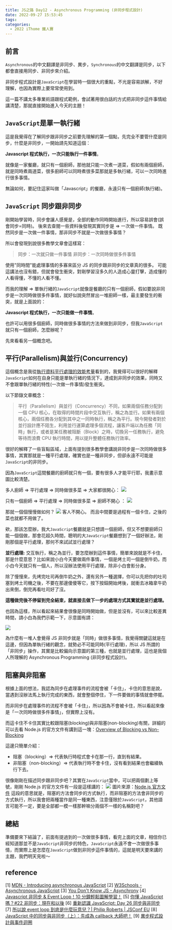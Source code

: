 ```yaml
---
title: JS之路 Day12 - Asynchronous Programming (非同步程式設計)
date: 2022-09-27 15:53:45
tags:
categories:
  - 2022 iThome 鐵人賽
---
```


## 前言

`Asynchronous`的中文翻譯是非同步、異步，`Synchronous`的中文翻譯是同步，以下都會直接用同步、非同步來介紹。

<!--more-->

非同步程式設計是`JavaScript`在學習時一個很大的重點，不光是容易誤解，不好理解，也因為實際上要常常使用到。

這一篇不講太多專業術語跟程式範例，會試著用很白話的方式把非同步這件事情給講清楚，那就直接開始進入今天的主題！

## `JavaScript`是單一執行緒

這是我覺得在了解同步跟非同步之前要先理解的第一個點，先完全不要管什麼是同步，什麼是非同步，一開始請先知道這個：

**Javascript 程式執行，一次只能執行一件事情**。

就像是一家餐廳，就只有一個廚師，那他就只能一次煮一道菜，假如有兩個廚師，就是同時煮兩道菜，很多廚師可以同時煮很多菜那就是多執行緒，可以一次同時進行很多事情。

無論如何，要記住這家叫做「Javascript」的餐廳，永遠只有一個廚師(執行緒)。

## `JavaScript` 同步跟非同步

剛開始學習時，同步會讓人感覺是，全部的動作同時開始進行，所以容易誤會(誤會同步=同時)。
後來去查閱一些資料後發現其實同步是 => 一次做一件事情。
既然同步是一次做一件事情，那非同步不就是一次做很多事情？

所以會發現到說很多教學文章會這樣寫：

> 同步：一次就只做一件事情
> 非同步：一次同時做很多件事情

使用"同時間"能處理事情的多寡來區分 JS 的同步跟非同步的文章真的很多。
可能這講法也沒有錯，但就會發生衝突，對剛學習沒多久的人造成心靈打擊，造成懂的人看得懂，不懂的人看不懂。

而我的理解 =>
單執行緒的`JavaScript`就像是餐廳的只有一個廚師，假如要說非同步是一次同時做很多件事情，就好似說突然冒出一堆廚師一樣，最主要發生的衝突，就是上面說的：

**Javascript 程式執行，一次只能做一件事情**。

也許可以用很多個廚師，同時做很多事情的方法來做到非同步，但我`JavaScript`就只有一個廚師，怎麼辦呢？

先來看看另一個概念吧。

## 平行(Parallelism)與並行(Concurrency)

這個概念是我從[執行資料平行處理的效能考量](https://www.ithome.com.tw/voice/91464)看到的，我覺得可以很好的解釋`JavaScript`如何在自身只能是單執行緒的情況下，達成到非同步的效果，同時又不會跟單執行緒的特性(一次做一件事情)發生衝突。

以下節錄文章概念：

> 平行（Parallelism）與並行（Concurrency）不同，如果兩個任務分配到一個 CPU 核心，在取得的時間片段中交互執行，稱之為並行。如果有兩個核心，兩個任務各分配到其中之一同時執行，稱之為平行。現今開發者對於並行設計應不陌生，利用並行運算處理多個流程，讓客戶端以為任務「同時」執行，或者是某任務被阻斷（Block）之時，切換另一任務執行，避免等待而浪費 CPU 執行時間，用以提升整體任務執行效率。

很好的解釋了一些盲點區域，上面有提到很多教學會講說非同步是一次同時做很多事情，其實那就是一種平行處理，確實也是一種非同步，但卻永遠不可能是`JavaScript`的非同步。

因為`JavaScript`這間餐廳的廚師就只有一個，要有很多人才能平行耶，我畫示意圖比較清楚。

多人廚師 => 平行處理 => 同時做很多菜 => 大家都很開心：
![](https://i.imgur.com/GBZWDPq.png)

只有一個廚師 => 平行處理 => 同時做很多菜 => 廚師不開心 ：
![](https://i.imgur.com/5ETGG5M.png)

那就一個個慢慢做如何？
![](https://i.imgur.com/qH8ox5q.png)
客人不開心。
而且中間要是過程有一個卡住，之後的菜也就都不用做了。

欸，那該怎麼辦，我大`JavaScript`餐廳就是只想請一個廚師，但又不想要廚師只能一個個做，那會花超久時間，聰明的大`JavaScript`餐廳想到了一個好辦法，剛剛那個是平行處理，那何不來試試並行處理？

**並行處理:**
交互執行，稱之為並行，要怎麼辦到這件事情，簡單來說就是不卡住，那是什麼意思？比如來說小白今天要做兩件事情，一個是烤土司一個是倒牛奶，而小白今天就只有一個人，所以沒辦法使用平行處理，除非小白會影分身。

除了慢慢來，先烤完吐司再倒牛奶之外，還有另外一種選擇，你可以先把你的吐司塞到烤土司機之後，不要在那邊傻傻等它，按下按鈕開始烤後，就衝去冰箱拿牛奶出來倒，倒完再看吐司好了沒。

**這種做完後不停留到完全結束，就直接去做下一步的處理方式其實就是並行處理。**

也因為這樣，所以看起來結果會很像是同時開始做，但是並沒有，可以來比較差異時間，請小白為我們示範一下，示意圖有請：

![](https://i.imgur.com/gZM3DuZ.png)

為什麼有一堆人會覺得 JS 非同步就是「同時」做很多事情，我覺得關鍵這就是在這邊，但因為單執行緒的觀念，就勢必不可能同時(平行處理)，所以 JS 所謂的「非同步」操作，其實是比較偏向示意圖的第三種，也就是並行處理，這也是我個人所理解的 Asynchronous Programming (非同步程式設計)。

## 阻塞與非阻塞

根據上面的想法，我認為同步在處理事件的流程會被「卡住」，卡住的意思是說，當遇到沒辦法馬上執行完成的東西，就會整個停住，下一件要做的事情就會停擺。

而非同步在處理事件的流程不會被「卡住」，所以因為不會被卡住，所以看起來像是「一次同時做很多件事情」，但實際上沒有。

而這卡住不卡住其實比較跟阻塞(blocking)與非阻塞(non-blocking)有關，詳細的可以去看 Node.js 的官方文件有講到這一塊：[Overview of Blocking vs Non-Blocking](https://nodejs.org/en/docs/guides/blocking-vs-non-blocking/)

這邊只簡單介紹：

- 阻塞（blocking）=> 代表執行時程式會卡在那一行，直到有結果。
- 非阻塞（non-blocking）=> 代表執行時不會卡住，沒有看到結果也會繼續執行下去。

很像剛剛在描述同步跟非同步吧？其實在`JavaScript`當中，可以把兩個劃上等號，剛剛 Node.js 的官方文件有一段是這樣講的：
![](https://i.imgur.com/MVqKzMb.png)
圖片來源：[Node.js 官方文件](https://nodejs.org/en/docs/guides/blocking-vs-non-blocking/)
這段的意思就是，阻塞的方法會同步的方式執行，而非阻塞的方法會非同步的方式執行，所以我會把兩種當作是同一種東西，注意僅限於`JavaScript`，其他語言可能不一定，要是全部都一模一樣那幹嘛分兩個不一樣的名稱對吧？

## 總結

準備要來下結論了，前面有提過到的一次做很多事情，看完上面的文章，相信你已經知道那並不是`JavaScript`非同步的特色，`JavaScript`永遠不會一次做很多事情，而實際上是怎麼在`JavaScript`做到非同步這件事情的，這就是明天要來講的主題，我們明天見啦～

## reference

[1] [MDN - Introducing asynchronous JavaScript](https://developer.mozilla.org/en-US/docs/Learn/JavaScript/Asynchronous/Introducing)
[2] [W3Schools - Asynchronous JavaScript](https://www.w3schools.com/js/js_asynchronous.asp)
[3] [You Don't Know JS - Asynchrony](https://github.com/getify/You-Dont-Know-JS/blob/1st-ed/async%20%26%20performance/ch1.md)
[4] [Javascript 非同步 & Event Loop！10 分鐘輕鬆圖解學習！](https://chanchandev.com/js/Async/async-sync-intro/2534378084/)
[5] [你懂 JavaScript 嗎？#22 非同步：現在和以後](https://ithelp.ithome.com.tw/articles/10206211)
[6] [重新認識 JavaScript: Day 26 同步與非同步](https://ithelp.ithome.com.tw/articles/10194569)
[7] [所以說 event loop 到底是什麼玩意兒？| Philip Roberts | JSConf EU](https://www.youtube.com/watch?v=8aGhZQkoFbQ&ab_channel=JSConf)
[8] [JavaScript 中的同步與非同步（上）：先成為 callback 大師吧！](https://blog.huli.tw/2019/10/04/javascript-async-sync-and-callback/)
[9] [異步程式設計與事件迴圈](https://eyesofkids.gitbooks.io/javascript-start-from-es6/content/part4/eventloop.html)
